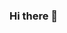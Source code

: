 ### Hi there 👋

<!--
**Rodrigo-Brezolin-Buquera/Rodrigo-Brezolin-Buquera** is a ✨ _special_ ✨ repository because its `README.md` (this file) appears on your GitHub profile.

Here are some ideas to get you started:

![Anurag's GitHub stats](https://github-readme-stats.vercel.app/api?username=anuraghazra&show_icons=true&theme=radical)


[![Readme Card](https://github-readme-stats.vercel.app/api/pin/?username=Rodrigo-Brezolin-Buquera&repo=github-readme-stats)](https://github.com/anuraghazra/github-readme-stats)
